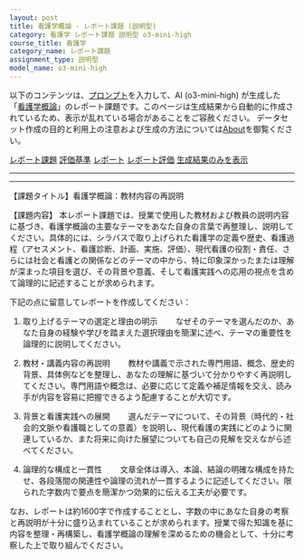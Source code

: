 ```yaml
---
layout: post
title: 看護学概論 - レポート課題 (説明型)
category: 看護学 レポート課題 説明型 o3-mini-high
course_title: 看護学
category_name: レポート課題
assignment_type: 説明型
model_name: o3-mini-high
---
```


以下のコンテンツは、[プロンプト](https://github.com/takedatoshiyuki/synthetic_assignments/tree/main/generated/看護学/o3-mini-high/prompt_レポート課題-説明型.md)を入力して、AI (o3-mini-high) が生成した「[看護学概論](/contents/看護学/)」のレポート課題です。このページは生成結果から自動的に作成されているため、表示が乱れている場合があることをご容赦ください。
データセット作成の目的と利用上の注意および生成の方法については[About](/About)を御覧ください。

[レポート課題](../レポート課題-説明型)
[評価基準](../評価基準-説明型)
[レポート](../レポート-説明型)
[レポート評価](../レポート評価-説明型)
[生成結果のみを表示](https://github.com/takedatoshiyuki/synthetic_assignments/tree/main/generated/看護学/o3-mini-high/レポート課題-説明型.md)
  

***
***
  
【課題タイトル】看護学概論：教材内容の再説明

【課題内容】
本レポート課題では、授業で使用した教材および教員の説明内容に基づき、看護学概論の主要なテーマをあなた自身の言葉で再整理し、説明してください。具体的には、シラバスで取り上げられた看護学の定義や歴史、看護過程（アセスメント、看護診断、計画、実施、評価）、現代看護の役割・責任、さらには社会と看護との関係などのテーマの中から、特に印象深かったまたは理解が深まった項目を選び、その背景や意義、そして看護実践への応用の視点を含めて論理的に記述することが求められます。

下記の点に留意してレポートを作成してください：
1. 取り上げるテーマの選定と理由の明示
　　なぜそのテーマを選んだのか、あなた自身の経験や学びを踏まえた選択理由を簡潔に述べ、テーマの重要性を論理的に説明してください。

2. 教材・講義内容の再説明
　　教材や講義で示された専門用語、概念、歴史的背景、具体例などを整理し、あなたの理解に基づいて分かりやすく再説明してください。専門用語や概念は、必要に応じて定義や補足情報を交え、読み手が内容を容易に把握できるよう配慮することが大切です。

3. 背景と看護実践への展開
　　選んだテーマについて、その背景（時代的・社会的文脈や看護職としての意義）を説明し、現代看護の実践にどのように関連しているか、また将来に向けた展望についても自己の見解を交えながら述べてください。

4. 論理的な構成と一貫性
　　文章全体は導入、本論、結論の明確な構成を持たせ、各段落間の関連性や論理の流れが一貫するように記述してください。限られた字数内で要点を簡潔かつ効果的に伝える工夫が必要です。

なお、レポートは約1600字で作成することとし、字数の中にあなた自身の考察と再説明が十分に盛り込まれていることが求められます。授業で得た知識を基に内容を整理・再構築し、看護学概論の理解を深めるための機会として、十分に考察した上で取り組んでください。
